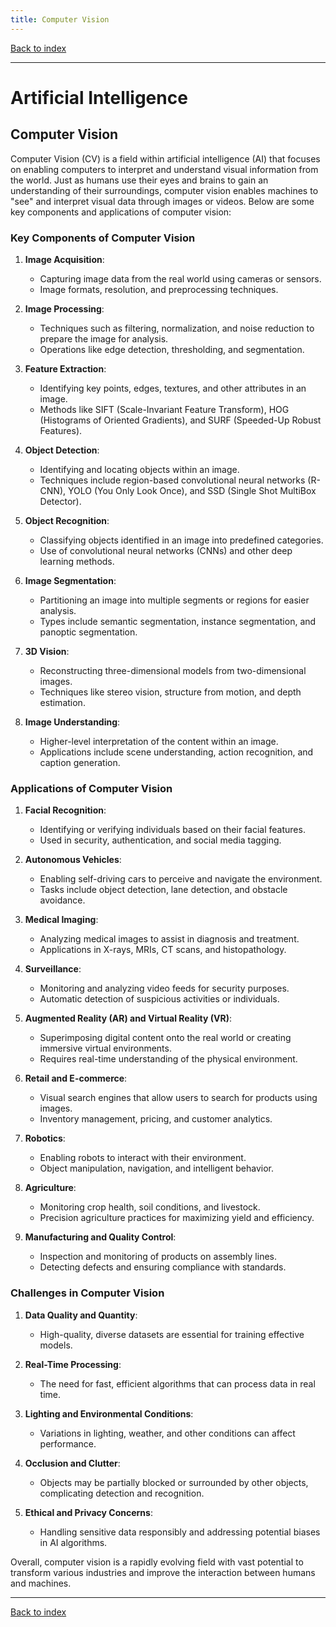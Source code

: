 ```yaml
---
title: Computer Vision
---
```


[Back to index](index.html)

---
# Artificial Intelligence
## Computer Vision

Computer Vision (CV) is a field within artificial intelligence (AI) that focuses on enabling computers to interpret and understand visual information from the world. Just as humans use their eyes and brains to gain an understanding of their surroundings, computer vision enables machines to "see" and interpret visual data through images or videos. Below are some key components and applications of computer vision:

### Key Components of Computer Vision

1. **Image Acquisition**:
   - Capturing image data from the real world using cameras or sensors.
   - Image formats, resolution, and preprocessing techniques.

2. **Image Processing**:
   - Techniques such as filtering, normalization, and noise reduction to prepare the image for analysis.
   - Operations like edge detection, thresholding, and segmentation.

3. **Feature Extraction**:
   - Identifying key points, edges, textures, and other attributes in an image.
   - Methods like SIFT (Scale-Invariant Feature Transform), HOG (Histograms of Oriented Gradients), and SURF (Speeded-Up Robust Features).

4. **Object Detection**:
   - Identifying and locating objects within an image.
   - Techniques include region-based convolutional neural networks (R-CNN), YOLO (You Only Look Once), and SSD (Single Shot MultiBox Detector).

5. **Object Recognition**:
   - Classifying objects identified in an image into predefined categories.
   - Use of convolutional neural networks (CNNs) and other deep learning methods.

6. **Image Segmentation**:
   - Partitioning an image into multiple segments or regions for easier analysis.
   - Types include semantic segmentation, instance segmentation, and panoptic segmentation.

7. **3D Vision**:
   - Reconstructing three-dimensional models from two-dimensional images.
   - Techniques like stereo vision, structure from motion, and depth estimation.

8. **Image Understanding**:
   - Higher-level interpretation of the content within an image.
   - Applications include scene understanding, action recognition, and caption generation.

### Applications of Computer Vision

1. **Facial Recognition**:
   - Identifying or verifying individuals based on their facial features.
   - Used in security, authentication, and social media tagging.

2. **Autonomous Vehicles**:
   - Enabling self-driving cars to perceive and navigate the environment.
   - Tasks include object detection, lane detection, and obstacle avoidance.

3. **Medical Imaging**:
   - Analyzing medical images to assist in diagnosis and treatment.
   - Applications in X-rays, MRIs, CT scans, and histopathology.

4. **Surveillance**:
   - Monitoring and analyzing video feeds for security purposes.
   - Automatic detection of suspicious activities or individuals.

5. **Augmented Reality (AR) and Virtual Reality (VR)**:
   - Superimposing digital content onto the real world or creating immersive virtual environments.
   - Requires real-time understanding of the physical environment.

6. **Retail and E-commerce**:
   - Visual search engines that allow users to search for products using images.
   - Inventory management, pricing, and customer analytics.

7. **Robotics**:
   - Enabling robots to interact with their environment.
   - Object manipulation, navigation, and intelligent behavior.

8. **Agriculture**:
   - Monitoring crop health, soil conditions, and livestock.
   - Precision agriculture practices for maximizing yield and efficiency.

9. **Manufacturing and Quality Control**:
   - Inspection and monitoring of products on assembly lines.
   - Detecting defects and ensuring compliance with standards.

### Challenges in Computer Vision

1. **Data Quality and Quantity**:
   - High-quality, diverse datasets are essential for training effective models.

2. **Real-Time Processing**:
   - The need for fast, efficient algorithms that can process data in real time.

3. **Lighting and Environmental Conditions**:
   - Variations in lighting, weather, and other conditions can affect performance.

4. **Occlusion and Clutter**:
   - Objects may be partially blocked or surrounded by other objects, complicating detection and recognition.

5. **Ethical and Privacy Concerns**:
   - Handling sensitive data responsibly and addressing potential biases in AI algorithms.

Overall, computer vision is a rapidly evolving field with vast potential to transform various industries and improve the interaction between humans and machines.

---
[Back to index](index.html)
